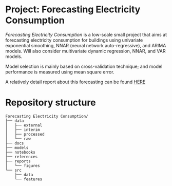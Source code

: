 # Project: Forecasting Electricity Consumption
_Forecasting Electricity Consumption_ is a low-scale small project that aims at forecasting electricity consumption for buildings
using univariate exponential smoothing, NNAR (neural network auto-regressive), and ARIMA models. Will also consider multivariate
dynamic regression, NNAR, and VAR models.

Model selection is mainly based on cross-validation technique; and model performance is measured using mean square error.

A relatively detail report about this forecasting can be found [HERE](https://github.com/kaboc7/Forecasting-Electricity-Consumption/blob/main/reports/Report.pdf)

# Repository structure

```
Forecasting Electricity Consumption/
├── data
│   ├── external
│   ├── interim
│   ├── processed
│   └── raw
├── docs
├── models
├── notebooks
├── references
├── reports
│   └── figures
└── src
    ├── data
    └── features
```
